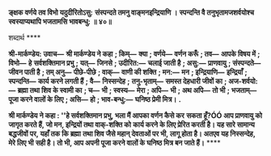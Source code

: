 **ङ्क्षक वर्णये तव विभो यदुदीरितोऽसु:** **संस्पन्दते तमनु वाङ्मनइन्द्रियाणि ।** **स्पन्दन्ति वै तनुभृतामजशर्वयोश्च** **स्वस्याप्यथापि भजतामसि भावबन्धु: ॥ ४०॥** 

शब्दार्थ **** 

**श्री-मार्कण्डेय: उवाच—** **श्री मार्कण्डेय ने कहा** **; किम्—** **क्या** **; वर्णये—** **वर्णन करूँ** **; तव—** **आपके विषय में** **; विभो—** **हे** **सर्वशक्तिमान प्रभु** **; यत्—** **जिनसे** **; उदीरित:—** **चलाई जाती है** **; असु:—** **प्राणवायु** **; संस्पन्दते—** **जीवन पाती है** **; तम् अनु—** **पीछे-पीछे** **; वाक्—** **वाणी की शक्ति** **; मन:—** **मन** **; इन्द्रियाणि—** **इन्द्रियाँ** **; स्पन्दन्ति—** **कार्य करने लगती हैं** **; वै—** **निस्सन्देह** **;** **तनु-भृताम्—** **समस्त देहधारी जीवों का** **; अज-शर्वयो:—** **ब्रह्मा तथा शिव के स्वामी का** **; च—** **भी** **; स्वस्य—** **मेरा** **; अपि—** **भी** **; अथ अपि—** **तो भी** **; भजताम्—** **पूजा करने वालों के लिए** **; असि—** **हो** **; भाव-बन्धु:—** **घनिष्ठ प्रेमी मित्र।** **.** 

**श्री मार्कण्डेय ने कहा : ''हे सर्वशक्तिमान प्रभु, भला मैं आपका वर्णन कैसे कर** **सकता हूँ?ÓÓ आप प्राणवायु को जागृत करते हैं, जो मन, इन्द्रियों तथा वाक्-शक्ति को** **कार्य करने के लिए प्रेरित करती है। यह सारे सामान्य बद्धजीवों पर, यहाँ तक कि ब्रह्मा** **तथा शिव जैसे महान् देवताओं पर भी, लागू होता है। अतएव यह निस्सन्देह, मेरे लिए भी** **सही है। तो भी, आप अपनी पूजा करने वालों के घनिष्ठ मित्र बन जाते हैं।** **** 